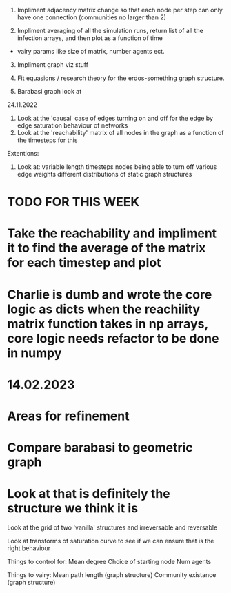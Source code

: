 1. Impliment adjacency matrix change so that each node per step can only have one connection (communities no larger than 2)

2. Impliment averaging of all the simulation runs, return list of all the infection arrays, and then plot as a function of time 
- vairy params like size of matrix, number agents ect.

3. Impliment graph viz stuff 

4. Fit equasions / research theory for the erdos-something graph structure. 

5. Barabasi graph look at  




24.11.2022

1. Look at the 'causal' case of edges turning on and off for the edge by edge saturation behaviour of networks
2. Look at the 'reachability' matrix of all nodes in the graph as a function of the timesteps for this 

Extentions: 
1. Look at:
    variable length timesteps
    nodes being able to turn off 
    various edge weights 
    different distributions of static graph structures 



# TODO FOR THIS WEEK 
# Take the reachability and impliment it to find the average of the matrix for each timestep and plot
# Charlie is dumb and wrote the core logic as dicts when the reachility matrix function takes in np arrays, core logic needs refactor to be done in numpy 


# 14.02.2023
# Areas for refinement
# Compare barabasi to geometric graph
# Look at that is definitely the structure we think it is 

Look at the grid of two 'vanilla' structures and irreversable and reversable

Look at transforms of saturation curve to see if we can ensure that is the right behaviour 

Things to control for: 
    Mean degree 
    Choice of starting node 
    Num agents 

Things to vairy: 
    Mean path length (graph structure)
    Community existance (graph structure)
    